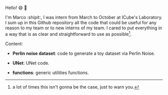 Hello! :smile: :wave:

I'm Marco :shipit:, I was intern from March to October at ICube's Laboratory. I sum up in this Github repository all the code that could be useful for any reason to my team or to new interns of my team. I cared to put everything in a way that is as clear and straightforward to use as possible[^1].

Content:

- **Perlin noise dataset**: code to generate a toy dataset via Perlin Noise.

- **UNet**: UNet code.

- **functions**: generic utilities functions.

[^1]: a lot of times this isn't gonna be the case, just to warn you.
